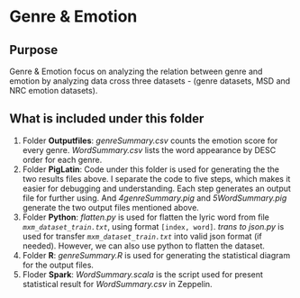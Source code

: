 # Genre & Emotion
## Purpose
Genre & Emotion focus on analyzing the relation between genre and emotion by analyzing data cross three datasets - (genre datasets, MSD and NRC emotion datasets).
## What is included under this folder
1. Folder **Outputfiles**:
	*genreSummary.csv* counts the emotion score for every genre.
	*WordSummary.csv* lists the word appearance by DESC order for each genre.
2. Folder **PigLatin**:
	Code under this folder is used for generating the the two results files above. 
	I separate the code to five steps, which makes it easier for debugging and understanding. Each step generates an output file for further using. And *4genreSummary.pig* and *5WordSummary.pig* generate the two output files mentioned above.
3. Folder **Python**:
	*flatten.py* is used for flatten the lyric word from file *`mxm_dataset_train.txt`*, using format `[index, word]`.
	*trans to json.py* is used for transfer *`mxm_dataset_train.txt`* into valid json format (if needed). However, we can also use python to flatten the dataset.
4. Folder **R**:
	*genreSummary.R* is used for generating the statistical diagram for the output files.
5. Floder **Spark**:
	*WordSummary.scala* is the script used for present statistical result for *WordSummary.csv* in Zeppelin.

